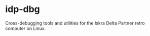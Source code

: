 # idp-dbg

Cross-debugging tools and utilities for the Iskra Delta Partner retro computer on Linux.

